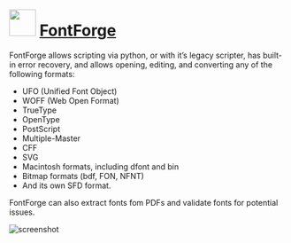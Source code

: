 ﻿# <img src="https://cdn.jsdelivr.net/gh/chtof/chocolatey-packages/automatic/fontforge/fontforge.png" width="48" height="48"/> [FontForge](https://chocolatey.org/packages/fontforge)

FontForge allows scripting via python, or with it’s legacy scripter, has built-in error recovery, and allows opening, editing, and converting any of the following formats:

- UFO (Unified Font Object)
- WOFF (Web Open Format)
- TrueType
- OpenType
- PostScript
- Multiple-Master
- CFF
- SVG
- Macintosh formats, including dfont and bin
- Bitmap formats (bdf, FON, NFNT)
- And its own SFD format.

FontForge can also extract fonts fom PDFs and validate fonts for potential issues.

![screenshot](https://cdn.jsdelivr.net/gh/chtof/chocolatey-packages/automatic/fontforge/screenshot.png)